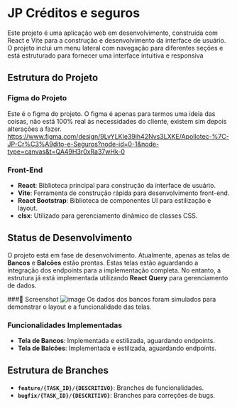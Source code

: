# JP Créditos e seguros

Este projeto é uma aplicação web em desenvolvimento, construída com React e Vite para a construção e desenvolvimento da interface de usuário. O projeto inclui um menu lateral com navegação para diferentes seções e está estruturado para fornecer uma interface intuitiva e responsiva

## Estrutura do Projeto

### Figma do Projeto
Este é o figma do projeto. O figma é apenas para termos uma ideia das coisas, não está 100% real às necessidades do cliente, existem sim depois alterações a fazer.
https://www.figma.com/design/9LvYLKIe39ih42Nvs3LXKE/Apollotec-%7C-JP-Cr%C3%A9dito-e-Seguros?node-id=0-1&node-type=canvas&t=QA49H3r0xRa37wHk-0

### Front-End

- **React**: Biblioteca principal para construção da interface de usuário.
- **Vite**: Ferramenta de construção rápida para desenvolvimento front-end.
- **React Bootstrap**: Biblioteca de componentes UI para estilização e layout.
- **clsx**: Utilizado para gerenciamento dinâmico de classes CSS.

## Status de Desenvolvimento

O projeto está em fase de desenvolvimento. Atualmente, apenas as telas de **Bancos** e **Balcões** estão prontas. Estas telas estão aguardando a integração dos endpoints para a implementação completa. No entanto, a estrutura já está implementada utilizando **React Query** para gerenciamento de dados.

###📸 Screenshot
![image](https://github.com/user-attachments/assets/61e01262-22d6-4fff-ba88-724c8c27b9c7)
Os dados dos bancos foram simulados para demonstrar o layout e a funcionalidade das telas.

### Funcionalidades Implementadas

- **Tela de Bancos**: Implementada e estilizada, aguardando endpoints.
- **Tela de Balcões**: Implementada e estilizada, aguardando endpoints.


## Estrutura de Branches

- **`feature/{TASK_ID}/{DESCRITIVO}`**: Branches de funcionalidades.
- **`bugfix/{TASK_ID}/{DESCRITIVO}`**: Branches para correções de bugs.
